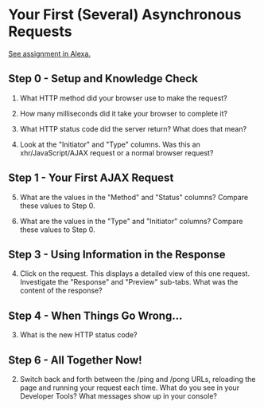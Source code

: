 # Your First (Several) Asynchronous Requests

[See assignment in Alexa.](https://alexa.bitmaker.co/cohorts/67/assignments/2055/latest)


Step 0 - Setup and Knowledge Check
----------------------------------------------------------------
1) What HTTP method did your browser use to make the request?
<!-- The brower used the "GET" method. -->

2) How many milliseconds did it take your browser to complete it?
<!-- The first request used 19.62 ms for queueing and 42.96 ms to complete, for a total time of 62.59 ms -->
<!-- The second request used 1.89 ms for queueing and 28.09 ms to complete, for a total time of  29.99 ms -->

3) What HTTP status code did the server return? What does that mean?
<!-- The HTTP status code that the server returned is 200, meaing that the request has succeeded. -->

4) Look at the "Initiator" and "Type" columns. Was this an xhr/JavaScript/AJAX request or a normal browser request?
<!-- Both requests are normal browser requests -->


Step 1 - Your First AJAX Request
----------------------------------------------------------------
5) What are the values in the "Method" and "Status" columns? Compare these values to Step 0.
<!-- Method is still 'GET' and status is still 200 -->

6) What are the values in the "Type" and "Initiator" columns? Compare these values to Step 0.
<!-- Type is now in 'xhr' and Initiator indicates 'jquery' -->


Step 3 - Using Information in the Response
----------------------------------------------------------------
4) Click on the request. This displays a detailed view of this one request. Investigate the "Response" and "Preview" sub-tabs. What was the content of the response?
<!-- The content of this response is "Wow what a ride! I came all the way from the server!" -->


Step 4 - When Things Go Wrong...
----------------------------------------------------------------
3) What is the new HTTP status code?
<!-- The new status code is 500, which stands for error with an unexpected condition -->


Step 6 - All Together Now!
----------------------------------------------------------------
2) Switch back and forth between the /ping and /pong URLs, reloading the page and running your request each time. What do you see in your Developer Tools? What messages show up in your console?
<!-- When at /ping, Dev Tools show a status code of 200 and the console shows the message that associates with the .done callback -->
<!-- When at /pong, Dev Tools show a status code of 500 and the console shows the message that associates with the .fail callback -->
<!-- In both cases, the message that associates with the .always callback shows as well -->
